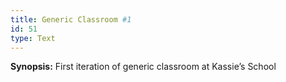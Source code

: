 ```yaml
---
title: Generic Classroom #1
id: 51
type: Text
---
```


**Synopsis:** First iteration of generic classroom at Kassie’s School